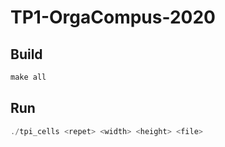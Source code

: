 # TP1-OrgaCompus-2020

## Build
``` C
make all 
```

## Run
``` C
./tpi_cells <repet> <width> <height> <file>
```
